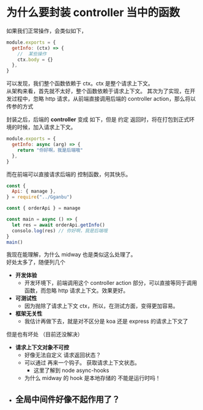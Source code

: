 # 为什么要封装 controller 当中的函数

如果我们正常操作，会类似如下，

```js
module.exports = {
  getInfo: (ctx) => {
    //  某些操作
    ctx.body = {}
  },
}
```

可以发现，我们整个函数依赖于 ctx。ctx 是整个请求上下文。  
从架构来看，首先就不太好，整个函数依赖于请求上下文。
其次为了实现，在开发过程中，忽略 http 请求，从前端直接调用后端的 controller action，那么将以传参的方式

封装之后，后端的 **controller** 变成 如下，但是 约定 返回时，将在打包到正式环境的时候，加入请求上下文。

```js
module.exports = {
  getInfo: async (arg) => {
    return "你好啊，我是后端哦"
  },
}
```

而在前端可以直接请求后端的 控制函数，何其快乐。

```js
const {
  Api: { manage },
} = require("../Gganbu")

const { orderApi } = manage

const main = async () => {
  let res = await orderApi.getInfo()
  consolo.log(res) // 你好啊，我是后端哦
}
main()
```

我现在能理解，为什么 midway 也是类似这么处理了。  
好处太多了，随便列几个

- **开发体验**
  - 开发环境下，前端调用这个 controller action 部分，可以直接等同于调用函数，而忽略 http 请求上下文。效果更好。
- **可测试性**
  - 因为抛除了请求上下文 ctx，所以，在测试方面，变得更加容易。
- **框架无关性**
  - 我估计再做下去，就是对不区分是 koa 还是 express 的请求上下文了

但是也有坏处
（目前还没解决）

- **请求上下文对象不可控**
  - 好像无法自定义 请求返回状态？
  - 可以通过 再来一个钩子。 获取请求上下文状态。
    - 这里了解到 node async-hooks
  - 为什么 midway 的 hook 是本地存储的 不能是运行时吗！
- ## **全局中间件好像不起作用了？**
